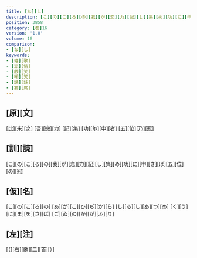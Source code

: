 ```yaml
---
title: [な][し]
description: [こ][の][こ][ろ][の][我][が][恋][力][記][し][集][め][功][に][申][さ][ば][五][位][の][冠]
position: 3858
category: [巻]16
version: '1.0'
volume: 16
comparison:
- [な][し]
keywords:
- [雑][歌]
- [恋][情]
- [戯][笑]
- [嘲][笑]
- [誦][詠]
- [宴][席]
---
```


## [原][文]

[比][来][之] [吾][戀][力] [記][集] [功][尓][申][者] [五][位][乃][冠]

## [訓][読]

[こ][の][こ][ろ][の][我][が][恋][力][記][し][集][め][功][に][申][さ][ば][五][位][の][冠]

## [仮][名]

[こ][の][こ][ろ][の] [あ][が][こ][ひ][ぢ][か][ら] [し][る][し][あ][つ][め] [く][う][に][ま][を][さ][ば] [ご][ゐ][の][か][が][ふ][り]

## [左][注]

[（][右][歌][二][首][）]
